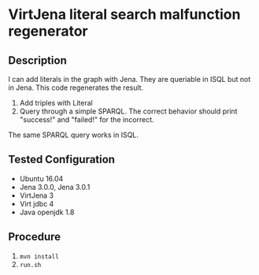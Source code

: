# VirtJena literal search malfunction regenerator

## Description
I can add literals in the graph with Jena. They are queriable in ISQL but not in Jena. This code regenerates the result.
1. Add triples with Literal
2. Query through a simple SPARQL.
The correct behavior should print "success!" and "failed!" for the incorrect.

The same SPARQL query works in ISQL.

## Tested Configuration
- Ubuntu 16.04
- Jena 3.0.0, Jena 3.0.1
- VirtJena 3
- Virt jdbc 4
- Java openjdk 1.8

## Procedure
1. ``mvn install``
2. ``run.sh``


